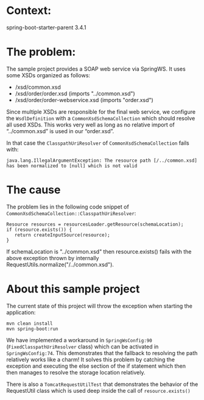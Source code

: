 # Context: 

spring-boot-starter-parent 3.4.1

# The problem:

The sample project provides a SOAP web service via SpringWS. It uses some XSDs organized as follows:

- /xsd/common.xsd
- /xsd/order/order.xsd (imports "../common.xsd")
- /xsd/order/order-webservice.xsd (imports "order.xsd")

Since multiple XSDs are responsible for the final web service, we configure the ```WsdlDefinition``` with a ```CommonXsdSchemaCollection``` which should resolve all used XSDs.
This works very well as long as no relative import of “../common.xsd” is used in our “order.xsd”.

In that case the ```ClasspathUriResolver``` of ```CommonXsdSchemaCollection``` fails with:

```java.lang.IllegalArgumentException: The resource path [/../common.xsd] has been normalized to [null] which is not valid```

# The cause

The problem lies in the following code snippet of ```CommonXsdSchemaCollection::ClasspathUriResolver```:

```
Resource resources = resourcesLoader.getResource(schemaLocation);
if (resource.exists()) {
   return createInputSource(resource);
}
```

If schemaLocation is "../common.xsd" then resource.exists() fails with the above exception thrown by internally RequestUtils.normalize("/../common.xsd").

# About this sample project

The current state of this project will throw the exception when starting the application:

```
mvn clean install
mvn spring-boot:run
```

We have implemented a workaround in ```SpringWsConfig:90``` (```FixedClasspathUriResolver``` class) which can be activated in ```SpringWsConfig:74```. This demonstrates that the fallback to resolving the path relatively works like a charm!
It solves this problem by catching the exception and executing the else section of the if statement which then then manages to resolve the storage location relatively.

There is also a ```TomcatRequestUtilTest``` that demonstrates the behavior of the RequestUtil class which is used deep inside the call of ```resource.exists()```

